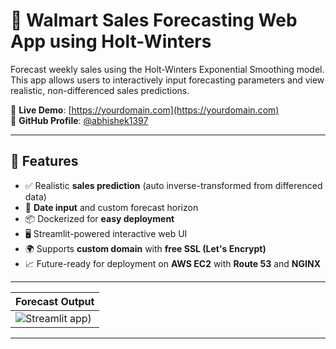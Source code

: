 # 🧮 Walmart Sales Forecasting Web App using Holt-Winters

Forecast weekly sales using the Holt-Winters Exponential Smoothing model. This app allows users to interactively input forecasting parameters and view realistic, non-differenced sales predictions.

📍 **Live Demo**: [https://yourdomain.com](https://yourdomain.com)  
📁 **GitHub Profile**: [@abhishek1397](https://github.com/abhishek1397)

---

## 🚀 Features

- ✅ Realistic **sales prediction** (auto inverse-transformed from differenced data)
- 📅 **Date input** and custom forecast horizon
- 📦 Dockerized for **easy deployment**
- 🖥️ Streamlit-powered interactive web UI
- 🌍 Supports **custom domain** with **free SSL (Let's Encrypt)**
- 📈 Future-ready for deployment on **AWS EC2** with **Route 53** and **NGINX**

---

| **Forecast Output**                         |
|-----------------------------------------|
| ![Streamlit app](https://github.com/user-attachments/assets/e6654a78-23ca-49eb-94e6-c46d21cbc941))       |

---

